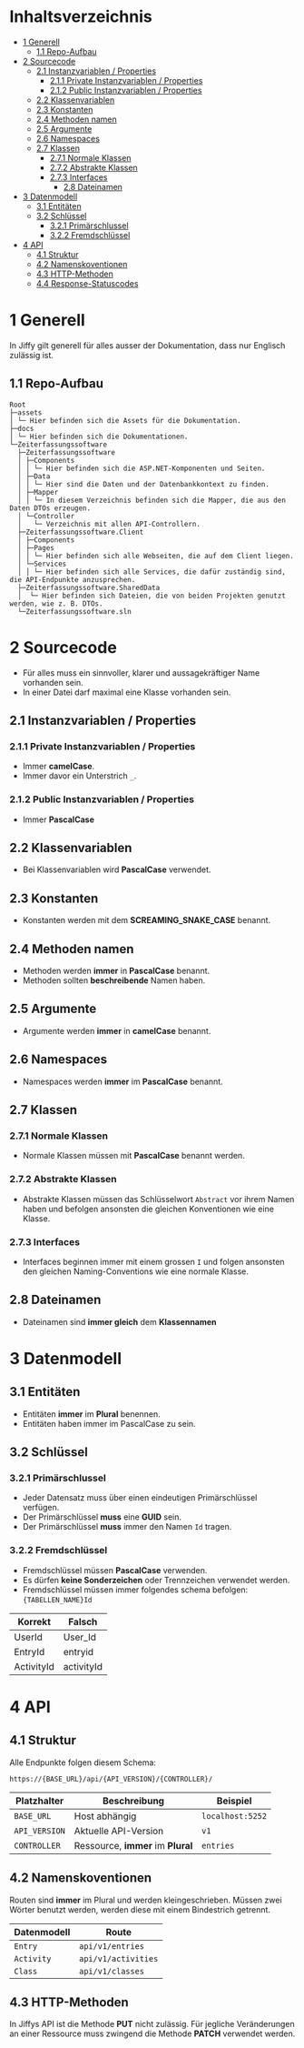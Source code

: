 # Inhaltsverzeichnis

- [1 Generell](#1-generell)
  - [1.1 Repo-Aufbau](#11-repo-aufbau)
- [2 Sourcecode](#2-sourcecode)
  - [2.1 Instanzvariablen / Properties](#21-instanzvariablen--properties)
    - [2.1.1 Private Instanzvariablen / Properties](#211-private-instanzvariablen--properties)
    - [2.1.2 Public Instanzvariablen / Properties](#212-public-instanzvariablen--properties)
  - [2.2 Klassenvariablen](#22-klassenvariablen)
  - [2.3 Konstanten](#23-konstanten)
  - [2.4 Methoden namen](#24-methoden-namen)
  - [2.5 Argumente](#25-argumente)
  - [2.6 Namespaces](#26-namespaces)
  - [2.7 Klassen](#27-klassen)
    - [2.7.1 Normale Klassen](#271-normale-klassen)
    - [2.7.2 Abstrakte Klassen](#272-abstrakte-klassen)
    - [2.7.3 Interfaces](#273-interfaces)
      - [2.8 Dateinamen](#28-dateinamen)
- [3 Datenmodell](#3-datenmodell)
  - [3.1 Entitäten](#31-entitäten)
  - [3.2 Schlüssel](#32-schlüssel)
    - [3.2.1 Primärschlussel](#321-primärschlussel)
    - [3.2.2 Fremdschlüssel](#322-fremdschlüssel)
- [4 API](#4-api)
  - [4.1 Struktur](#41-struktur)
  - [4.2 Namenskoventionen](#42-namenskoventionen)
  - [4.3 HTTP-Methoden](#43-http-methoden)
  - [4.4 Response-Statuscodes](#44-response-statuscodes)

# 1 Generell
In Jiffy gilt generell für alles ausser der Dokumentation, dass nur Englisch zulässig ist.

## 1.1 Repo-Aufbau
```
Root
├─assets
│ └─ Hier befinden sich die Assets für die Dokumentation.
├─docs
│ └─ Hier befinden sich die Dokumentationen.
└─Zeiterfassungssoftware
  ├─Zeiterfassungssoftware
  │ ├─Components
  │ │ └─ Hier befinden sich die ASP.NET-Komponenten und Seiten.
  │ ├─Data
  │ │ └─ Hier sind die Daten und der Datenbankkontext zu finden.
  │ ├─Mapper
  │ │ └─ In diesem Verzeichnis befinden sich die Mapper, die aus den Daten DTOs erzeugen.
  │ └─Controller
  │   └─ Verzeichnis mit allen API-Controllern.
  ├─Zeiterfassungssoftware.Client
  │ ├─Components
  │ ├─Pages
  │ │ └─ Hier befinden sich alle Webseiten, die auf dem Client liegen.
  │ └─Services
  │ │ └─ Hier befinden sich alle Services, die dafür zuständig sind, die API-Endpunkte anzusprechen.
  ├─Zeiterfassungssoftware.SharedData
  │  └─ Hier befinden sich Dateien, die von beiden Projekten genutzt werden, wie z. B. DTOs.
  └─Zeiterfassungssoftware.sln
```


# 2 Sourcecode
- Für alles muss ein sinnvoller, klarer und aussagekräftiger Name vorhanden sein. 
- In einer Datei darf maximal eine Klasse vorhanden sein.

## 2.1 Instanzvariablen / Properties
### 2.1.1 Private Instanzvariablen / Properties
- Immer **camelCase**.
- Immer davor ein Unterstrich `_`.

### 2.1.2 Public Instanzvariablen / Properties
- Immer **PascalCase**

## 2.2 Klassenvariablen
- Bei Klassenvariablen wird **PascalCase** verwendet.

## 2.3 Konstanten
- Konstanten werden mit dem **SCREAMING_SNAKE_CASE** benannt.


## 2.4 Methoden namen
- Methoden werden **immer** in **PascalCase** benannt.
- Methoden sollten **beschreibende** Namen haben.

## 2.5 Argumente
- Argumente werden **immer** in **camelCase** benannt.

## 2.6 Namespaces
- Namespaces werden **immer** im **PascalCase** benannt.

## 2.7 Klassen
### 2.7.1 Normale Klassen
- Normale Klassen müssen mit **PascalCase** benannt werden.

### 2.7.2 Abstrakte Klassen 
- Abstrakte Klassen müssen das Schlüsselwort `Abstract` vor ihrem Namen haben und befolgen ansonsten die gleichen Konventionen wie eine Klasse.

### 2.7.3 Interfaces
- Interfaces beginnen immer mit einem grossen `I` und folgen ansonsten den gleichen Naming-Conventions wie eine normale Klasse.

## 2.8 Dateinamen
- Dateinamen sind **immer gleich** dem **Klassennamen**


# 3 Datenmodell
## 3.1 Entitäten
- Entitäten **immer** im **Plural** benennen.
- Entitäten haben immer im PascalCase zu sein.

## 3.2 Schlüssel
### 3.2.1 Primärschlussel
- Jeder Datensatz muss über einen eindeutigen Primärschlüssel verfügen.
- Der Primärschlüssel **muss** eine **GUID** sein.
- Der Primärschlüssel **muss** immer den Namen `Id` tragen.

### 3.2.2 Fremdschlüssel
- Fremdschlüssel müssen **PascalCase** verwenden.
- Es dürfen **keine Sonderzeichen** oder Trennzeichen verwendet werden.
- Fremdschlüssel müssen immer folgendes schema befolgen: `{TABELLEN_NAME}Id`

| Korrekt    | Falsch     |
|------------|------------|
| UserId     | User_Id    |
| EntryId    | entryid    |
| ActivityId | activityId |

# 4 API

## 4.1 Struktur

Alle Endpunkte folgen diesem Schema:

```https://{BASE_URL}/api/{API_VERSION}/{CONTROLLER}/```

| Platzhalter      | Beschreibung                       | Beispiel           |
|------------------|------------------------------------|--------------------|
| `BASE_URL`       | Host abhängig                      | `localhost:5252`   |
| `API_VERSION`    | Aktuelle API-Version               | `v1`               |
| `CONTROLLER`     | Ressource, **immer** im **Plural** | `entries`          |

## 4.2 Namenskoventionen
Routen sind **immer** im Plural und werden kleingeschrieben. Müssen zwei Wörter benutzt werden, werden diese mit einem Bindestrich getrennt.

| Datenmodell | Route               |
|----------   |---------------------|
| `Entry`     | `api/v1/entries`    | 
| `Activity`  | `api/v1/activities` |
| `Class`     | `api/v1/classes`    | 

## 4.3 HTTP-Methoden 
In Jiffys API ist die Methode **PUT** nicht zulässig. Für jegliche Veränderungen an einer Ressource muss zwingend die Methode **PATCH** verwendet werden.